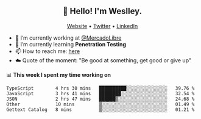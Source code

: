 <h2 align="center">👋 Hello! I'm Weslley.</h2>
<p align="center">
  <a href="http://weslleyneri.com.br">Website</a> •
  <a href="https://twitter.com/Weslley_Neri">Twitter</a> •
  <a href="https://www.linkedin.com/in/weslley-neri-3658908b">LinkedIn</a>
</p>


- 🔭 I’m currently working at [@MercadoLibre](https://github.com/mercadolibre)
- 🌱 I’m currently learning **Penetration Testing**
- 📫 How to reach me: [here](mailto:weslley39@gmail.com)
- ☁️ Quote of the moment: "Be good at something, get good or give up"

📊 **This week I spent my time working on**
<!--START_SECTION:waka-->
```text
TypeScript        4 hrs 30 mins   ██████████░░░░░░░░░░░░░░░   39.76 % 
JavaScript        3 hrs 41 mins   ████████░░░░░░░░░░░░░░░░░   32.54 % 
JSON              2 hrs 47 mins   ██████▒░░░░░░░░░░░░░░░░░░   24.68 % 
Other             10 mins         ▒░░░░░░░░░░░░░░░░░░░░░░░░   01.49 % 
Gettext Catalog   8 mins          ▒░░░░░░░░░░░░░░░░░░░░░░░░   01.21 % 
```
<!--END_SECTION:waka-->

<!-- Inspired by https://github.com/gruselhaus/gruselhaus -->